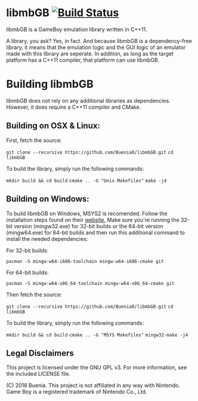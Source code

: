# libmbGB [![Build Status](https://travis-ci.org/Buenia0/libmbGB.svg?branch=master)](https://travis-ci.org/Buenia0/libmbGB)

libmbGB is a GameBoy emulation library written in C++11.

A library, you ask? Yes, in fact. And because libmbGB is a dependency-free library, it means that the emulation logic and the GUI logic of an emulator made with this library are seperate. In addition, as long as the target platform has a C++11 compiler, that platform can use libmbGB.


# Building libmbGB

libmbGB does not rely on any additional libraries as dependencies. However, it does require a C++11 compiler and CMake. 

## Building on OSX & Linux:

First, fetch the source:

`git clone --recursive https://github.com/Buenia0/libmbGB.git`
`cd libmbGB`

To build the library, simply run the following commands:

`mkdir build && cd build`
`cmake .. -G "Unix Makefiles"`
`make -j4`

## Building on Windows:

To build libmbGB on Windows, MSYS2 is recomended. Follow the installation steps found on their [website.](http://www.msys2.org/)
Make sure you're running the 32-bit version (mingw32.exe) for 32-bit builds or the 64-bit version (mingw64.exe) for 64-bit builds and then run this additional command to install the needed dependencies:

For 32-bit builds:

`pacman -S mingw-w64-i686-toolchain mingw-w64-i686-cmake git`

For 64-bit builds:

`pacman -S mingw-w64-x86_64-toolchain mingw-w64-x86_64-cmake git`

Then fetch the source:

`git clone --recursive https://github.com/Buenia0/libmbGB.git`
`cd libmbGB`

To build the library, simply run the following commands:

`mkdir build && cd build`
`cmake .. -G "MSYS Makefiles"`
`mingw32-make -j4`

## Legal Disclaimers

This project is licensed under the GNU GPL v3. For more information, see the included LICENSE file.

(C) 2018 Buenia. This project is not affiliated in any way with Nintendo. Game Boy is a registered trademark of Nintendo Co., Ltd.





